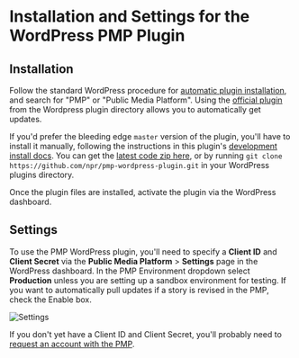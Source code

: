 # Installation and Settings for the WordPress PMP Plugin

## Installation

Follow the standard WordPress procedure for [automatic plugin installation](https://codex.wordpress.org/Managing_Plugins#Automatic_Plugin_Installation), and search for "PMP" or "Public Media Platform".  Using the [official plugin](https://wordpress.org/plugins/public-media-platform/) from the Wordpress plugin directory allows you to automatically get updates.

If you'd prefer the bleeding edge `master` version of the plugin, you'll have to install it manually, following the instructions in this plugin's [development install docs](./installation-development.md). You can get the [latest code zip here](https://github.com/publicmediaplatform/phpsdk/archive/master.zip), or by running `git clone https://github.com/npr/pmp-wordpress-plugin.git` in your WordPress plugins directory.

Once the plugin files are installed, activate the plugin via the WordPress dashboard.

## Settings

To use the PMP WordPress plugin, you'll need to specify a **Client ID** and **Client Secret** via the **Public Media Platform** > **Settings** page in the WordPress dashboard. In the PMP Environment dropdown select **Production** unless you are setting up a sandbox environment for testing. If you want to automatically pull updates if a story is revised in the PMP, check the Enable box.

![Settings](/assets/img/largo-PMP-settings-blank.png)

If you don't yet have a Client ID and Client Secret, you'll probably need to [request an account with the PMP](https://support.pmp.io/register).
